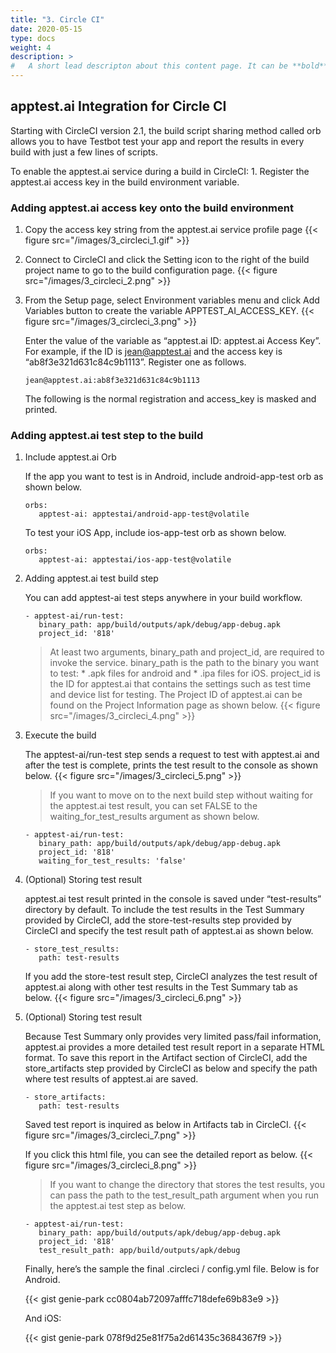 ```yaml
---
title: "3. Circle CI"
date: 2020-05-15
type: docs
weight: 4
description: >
#   A short lead descripton about this content page. It can be **bold** or _italic_ and can be split over multiple paragraphs.
---
```


## apptest.ai Integration for Circle CI

Starting with CircleCI version 2.1, the build script sharing method called orb allows you to have Testbot test your app and report the results in every build with just a few lines of scripts.

To enable the apptest.ai service during a build in CircleCI: 1. Register the apptest.ai access key in the build environment variable.

### Adding apptest.ai access key onto the build environment
1. Copy the access key string from the apptest.ai service profile page
   {{< figure src="/images/3_circleci_1.gif" >}}


2. Connect to CircleCI and click the Setting icon to the right of the build project name to go to the build configuration page.
   {{< figure src="/images/3_circleci_2.png" >}}


3. From the Setup page, select Environment variables menu and click Add Variables button to create the variable APPTEST_AI_ACCESS_KEY.
   {{< figure src="/images/3_circleci_3.png" >}}


   Enter the value of the variable as “apptest.ai ID: apptest.ai Access Key”. For example, if the ID is jean@apptest.ai and the access key is “ab8f3e321d631c84c9b1113”. Register one as follows.

   ```
   jean@apptest.ai:ab8f3e321d631c84c9b1113
   ```

   The following is the normal registration and access_key is masked and printed.

### Adding apptest.ai test step to the build
1. Include apptest.ai Orb

   If the app you want to test is in Android, include android-app-test orb as shown below.

   ```
   orbs:
      apptest-ai: apptestai/android-app-test@volatile
   ```

   To test your iOS App, include ios-app-test orb as shown below.

   ```
   orbs:
      apptest-ai: apptestai/ios-app-test@volatile
   ```

2. Adding apptest.ai test build step

   You can add apptest-ai test steps anywhere in your build workflow.

   ```
   - apptest-ai/run-test:
      binary_path: app/build/outputs/apk/debug/app-debug.apk
      project_id: '818'
   ```

   > At least two arguments, binary_path and project_id, are required to invoke the service. binary_path is the path to the binary you want to test: * .apk files for android and * .ipa files for iOS. project_id is the ID for apptest.ai that contains the settings such as test time and device list for testing. The Project ID of apptest.ai can be found on the Project Information page as shown below.
   {{< figure src="/images/3_circleci_4.png" >}}


3. Execute the build

   The apptest-ai/run-test step sends a request to test with apptest.ai and after the test is complete, prints the test result to the console as shown below.
   {{< figure src="/images/3_circleci_5.png" >}}


   > If you want to move on to the next build step without waiting for the apptest.ai test result, you can set FALSE to the waiting_for_test_results argument as shown below.

   ```
   - apptest-ai/run-test:
      binary_path: app/build/outputs/apk/debug/app-debug.apk
      project_id: '818'
      waiting_for_test_results: 'false'
   ```

4. (Optional) Storing test result

   apptest.ai test result printed in the console is saved under “test-results” directory by default. To include the test results in the Test Summary provided by CircleCI, add the store-test-results step provided by CircleCI and specify the test result path of apptest.ai as shown below.

   ```
   - store_test_results:
      path: test-results
   ```

   If you add the store-test result step, CircleCI analyzes the test result of apptest.ai along with other test results in the Test Summary tab as below.
   {{< figure src="/images/3_circleci_6.png" >}}


5. (Optional) Storing test result

   Because Test Summary only provides very limited pass/fail information, apptest.ai provides a more detailed test result report in a separate HTML format. To save this report in the Artifact section of CircleCI, add the store_artifacts step provided by CircleCI as below and specify the path where test results of apptest.ai are saved.

   ```
   - store_artifacts:
      path: test-results
   ```

   Saved test report is inquired as below in Artifacts tab in CircleCI.
   {{< figure src="/images/3_circleci_7.png" >}}


   If you click this html file, you can see the detailed report as below.
   {{< figure src="/images/3_circleci_8.png" >}}



   > If you want to change the directory that stores the test results, you can pass the path to the test_result_path argument when you run the apptest.ai test step as below.

   ```
   - apptest-ai/run-test:
      binary_path: app/build/outputs/apk/debug/app-debug.apk
      project_id: '818'
      test_result_path: app/build/outputs/apk/debug
   ```

   Finally, here’s the sample the final .circleci / config.yml file. Below is for Android.

   {{< gist genie-park cc0804ab72097afffc718defe69b83e9 >}}


   And iOS:

   {{< gist genie-park 078f9d25e81f75a2d61435c3684367f9 >}}
